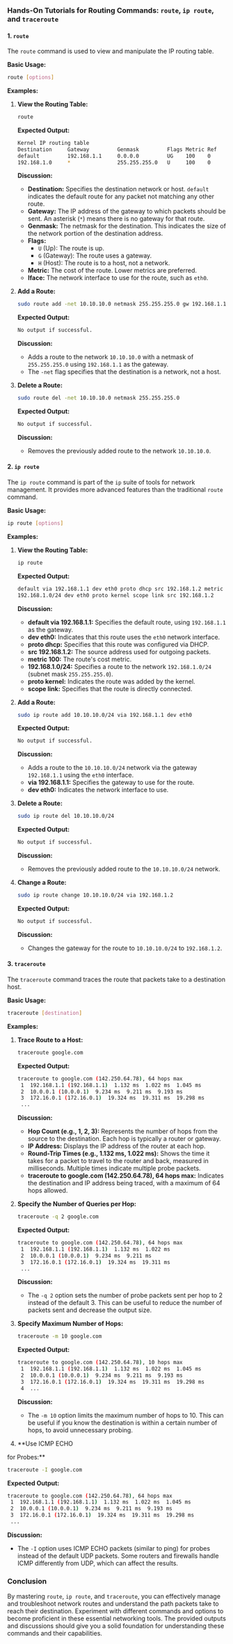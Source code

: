### Hands-On Tutorials for Routing Commands: `route`, `ip route`, and `traceroute`

#### 1. `route`

The `route` command is used to view and manipulate the IP routing table.

**Basic Usage:**
```sh
route [options]
```

**Examples:**

1. **View the Routing Table:**
   ```sh
   route
   ```
   **Expected Output:**
   ```sh
   Kernel IP routing table
   Destination     Gateway         Genmask         Flags Metric Ref    Use Iface
   default         192.168.1.1     0.0.0.0         UG    100    0        0 eth0
   192.168.1.0     *               255.255.255.0   U     100    0        0 eth0
   ```
   **Discussion:**
   - **Destination:** Specifies the destination network or host. `default` indicates the default route for any packet not matching any other route.
   - **Gateway:** The IP address of the gateway to which packets should be sent. An asterisk (`*`) means there is no gateway for that route.
   - **Genmask:** The netmask for the destination. This indicates the size of the network portion of the destination address.
   - **Flags:**
     - `U` (Up): The route is up.
     - `G` (Gateway): The route uses a gateway.
     - `H` (Host): The route is to a host, not a network.
   - **Metric:** The cost of the route. Lower metrics are preferred.
   - **Iface:** The network interface to use for the route, such as `eth0`.

2. **Add a Route:**
   ```sh
   sudo route add -net 10.10.10.0 netmask 255.255.255.0 gw 192.168.1.1
   ```
   **Expected Output:**
   ```sh
   No output if successful.
   ```
   **Discussion:**
   - Adds a route to the network `10.10.10.0` with a netmask of `255.255.255.0` using `192.168.1.1` as the gateway.
   - The `-net` flag specifies that the destination is a network, not a host.

3. **Delete a Route:**
   ```sh
   sudo route del -net 10.10.10.0 netmask 255.255.255.0
   ```
   **Expected Output:**
   ```sh
   No output if successful.
   ```
   **Discussion:**
   - Removes the previously added route to the network `10.10.10.0`.

#### 2. `ip route`

The `ip route` command is part of the `ip` suite of tools for network management. It provides more advanced features than the traditional `route` command.

**Basic Usage:**
```sh
ip route [options]
```

**Examples:**

1. **View the Routing Table:**
   ```sh
   ip route
   ```
   **Expected Output:**
   ```sh
   default via 192.168.1.1 dev eth0 proto dhcp src 192.168.1.2 metric 100 
   192.168.1.0/24 dev eth0 proto kernel scope link src 192.168.1.2 
   ```
   **Discussion:**
   - **default via 192.168.1.1:** Specifies the default route, using `192.168.1.1` as the gateway.
   - **dev eth0:** Indicates that this route uses the `eth0` network interface.
   - **proto dhcp:** Specifies that this route was configured via DHCP.
   - **src 192.168.1.2:** The source address used for outgoing packets.
   - **metric 100:** The route's cost metric.
   - **192.168.1.0/24:** Specifies a route to the network `192.168.1.0/24` (subnet mask `255.255.255.0`).
   - **proto kernel:** Indicates the route was added by the kernel.
   - **scope link:** Specifies that the route is directly connected.

2. **Add a Route:**
   ```sh
   sudo ip route add 10.10.10.0/24 via 192.168.1.1 dev eth0
   ```
   **Expected Output:**
   ```sh
   No output if successful.
   ```
   **Discussion:**
   - Adds a route to the `10.10.10.0/24` network via the gateway `192.168.1.1` using the `eth0` interface.
   - **via 192.168.1.1:** Specifies the gateway to use for the route.
   - **dev eth0:** Indicates the network interface to use.

3. **Delete a Route:**
   ```sh
   sudo ip route del 10.10.10.0/24
   ```
   **Expected Output:**
   ```sh
   No output if successful.
   ```
   **Discussion:**
   - Removes the previously added route to the `10.10.10.0/24` network.

4. **Change a Route:**
   ```sh
   sudo ip route change 10.10.10.0/24 via 192.168.1.2
   ```
   **Expected Output:**
   ```sh
   No output if successful.
   ```
   **Discussion:**
   - Changes the gateway for the route to `10.10.10.0/24` to `192.168.1.2`.

#### 3. `traceroute`

The `traceroute` command traces the route that packets take to a destination host.

**Basic Usage:**
```sh
traceroute [destination]
```

**Examples:**

1. **Trace Route to a Host:**
   ```sh
   traceroute google.com
   ```
   **Expected Output:**
   ```sh
   traceroute to google.com (142.250.64.78), 64 hops max
    1  192.168.1.1 (192.168.1.1)  1.132 ms  1.022 ms  1.045 ms
    2  10.0.0.1 (10.0.0.1)  9.234 ms  9.211 ms  9.193 ms
    3  172.16.0.1 (172.16.0.1)  19.324 ms  19.311 ms  19.298 ms
    ...
   ```
   **Discussion:**
   - **Hop Count (e.g., 1, 2, 3):** Represents the number of hops from the source to the destination. Each hop is typically a router or gateway.
   - **IP Address:** Displays the IP address of the router at each hop.
   - **Round-Trip Times (e.g., 1.132 ms, 1.022 ms):** Shows the time it takes for a packet to travel to the router and back, measured in milliseconds. Multiple times indicate multiple probe packets.
   - **traceroute to google.com (142.250.64.78), 64 hops max:** Indicates the destination and IP address being traced, with a maximum of 64 hops allowed.

2. **Specify the Number of Queries per Hop:**
   ```sh
   traceroute -q 2 google.com
   ```
   **Expected Output:**
   ```sh
   traceroute to google.com (142.250.64.78), 64 hops max
    1  192.168.1.1 (192.168.1.1)  1.132 ms  1.022 ms
    2  10.0.0.1 (10.0.0.1)  9.234 ms  9.211 ms
    3  172.16.0.1 (172.16.0.1)  19.324 ms  19.311 ms
    ...
   ```
   **Discussion:**
   - The `-q 2` option sets the number of probe packets sent per hop to 2 instead of the default 3. This can be useful to reduce the number of packets sent and decrease the output size.

3. **Specify Maximum Number of Hops:**
   ```sh
   traceroute -m 10 google.com
   ```
   **Expected Output:**
   ```sh
   traceroute to google.com (142.250.64.78), 10 hops max
    1  192.168.1.1 (192.168.1.1)  1.132 ms  1.022 ms  1.045 ms
    2  10.0.0.1 (10.0.0.1)  9.234 ms  9.211 ms  9.193 ms
    3  172.16.0.1 (172.16.0.1)  19.324 ms  19.311 ms  19.298 ms
    4  ...
   ```
   **Discussion:**
   - The `-m 10` option limits the maximum number of hops to 10. This can be useful if you know the destination is within a certain number of hops, to avoid unnecessary probing.

4. **Use ICMP ECHO

 for Probes:**
   ```sh
   traceroute -I google.com
   ```
   **Expected Output:**
   ```sh
   traceroute to google.com (142.250.64.78), 64 hops max
    1  192.168.1.1 (192.168.1.1)  1.132 ms  1.022 ms  1.045 ms
    2  10.0.0.1 (10.0.0.1)  9.234 ms  9.211 ms  9.193 ms
    3  172.16.0.1 (172.16.0.1)  19.324 ms  19.311 ms  19.298 ms
    ...
   ```
   **Discussion:**
   - The `-I` option uses ICMP ECHO packets (similar to ping) for probes instead of the default UDP packets. Some routers and firewalls handle ICMP differently from UDP, which can affect the results.

### Conclusion

By mastering `route`, `ip route`, and `traceroute`, you can effectively manage and troubleshoot network routes and understand the path packets take to reach their destination. Experiment with different commands and options to become proficient in these essential networking tools. The provided outputs and discussions should give you a solid foundation for understanding these commands and their capabilities.